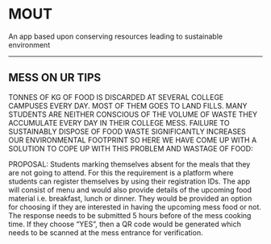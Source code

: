 # MOUT
An app based upon conserving resources leading to sustainable environment

------------------------------
MESS ON UR TIPS
------------------------------

TONNES OF KG OF FOOD IS DISCARDED AT SEVERAL COLLEGE CAMPUSES EVERY DAY. MOST OF THEM GOES TO LAND FILLS. MANY STUDENTS ARE NEITHER CONSCIOUS OF THE VOLUME OF WASTE THEY ACCUMULATE EVERY DAY IN THEIR COLLEGE MESS. FAILURE TO SUSTAINABLY DISPOSE OF FOOD WASTE SIGNIFICANTLY INCREASES OUR ENVIRONMENTAL FOOTPRINT SO HERE WE HAVE COME UP WITH A SOLUTION TO COPE UP WITH THIS PROBLEM AND WASTAGE OF FOOD:

PROPOSAL: Students marking themselves absent for the meals that they are not going to attend. For this the requirement is a platform where students can register themselves by using their registration IDs. The app will consist of menu and would also provide details of the upcoming food material i.e. breakfast, lunch or dinner.
They would be provided an option for choosing if they are interested in having the upcoming mess food or not. The response needs to be submitted 5 hours before of the mess cooking time. If they choose “YES”, then a QR code would be generated which needs to be scanned at the mess entrance for verification.
